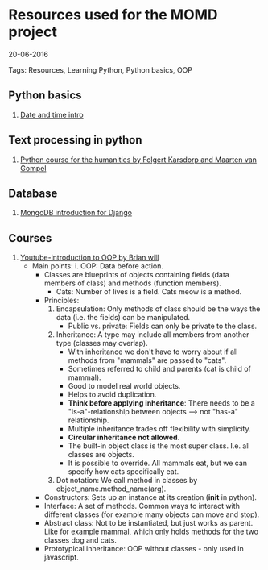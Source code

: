 # Resources used for the MOMD project
20-06-2016

Tags: Resources, Learning Python, Python basics, OOP

## Python basics
1. [Date and time intro](http://www.pythonforbeginners.com/basics/python-datetime-time-examples)

## Text processing in python
1. [Python course for the humanities by Folgert Karsdorp and Maarten van Gompel](http://nbviewer.jupyter.org/github/fbkarsdorp/python-course/blob/master/Chapter%202%20-%20First%20steps.ipynb)

## Database
1. [MongoDB introduction for Django](https://django-mongodb-engine.readthedocs.io/en/latest/)

## Courses
1. [Youtube-introduction to OOP by Brian will](https://www.youtube.com/watch?v=lbXsrHGhBAU)
	- Main points:
		i. OOP: Data before action.
		+ Classes are blueprints of objects containing fields (data members of class) and methods (function members).
			- Cats: Number of lives is a field. Cats meow is a method.
		+ Principles:
			1. Encapsulation: Only methods of class should be the ways the data (i.e. the fields) can be manipulated.
				- Public vs. private: Fields can only be private to the class.
			2. Inheritance: A type may include all members from another type (classes may overlap).
				- With inheritance we don't have to worry about if all methods from "mammals" are passed to "cats".
				- Sometimes referred to child and parents (cat is child of mammal).
				- Good to model real world objects.
				- Helps to avoid duplication.
				- **Think before applying inheritance**: There needs to be a "is-a"-relationship between objects --> not "has-a" relationship.
				- Multiple inheritance trades off flexibility with simplicity.
				- **Circular inheritance not allowed**.
				- The built-in object class is the most super class. I.e. all classes are objects.
				- It is possible to override. All mammals eat, but we can specify how cats specifically eat.
			3. Dot notation: We call method in classes by object_name.method_name(arg).
		+ Constructors: Sets up an instance at its creation (__init__ in python).
		+ Interface: A set of methods. Common ways to interact with different classes (for example many objects can move and stop).
		+ Abstract class: Not to be instantiated, but just works as parent. Like for example mammal, which only holds methods for the two classes dog and cats.
		+ Prototypical inheritance: OOP without classes - only used in javascript.
